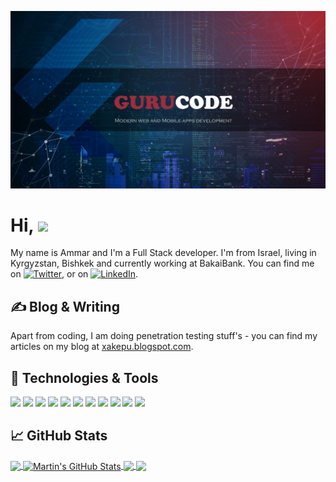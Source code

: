 <!-- More info, tips and tricks for making GitHub Profile README can be found in my article at https://towardsdatascience.com/build-a-stunning-readme-for-your-github-profile-9b80434fe5d7 -->

[![Header](assets/profile_bg.jpg "Header")](https://xakepu.blogspot.com/)

# Hi, <img src="https://raw.githubusercontent.com/MartinHeinz/MartinHeinz/master/wave.gif" width="30px">

My name is Ammar and I'm a Full Stack developer. I'm from Israel, living in Kyrgyzstan, Bishkek and currently working at BakaiBank. You can find me on [![Twitter][1.2]][1], or on [![LinkedIn][3.2]][3].

## &#x270d; Blog & Writing

Apart from coding, I am doing penetration testing stuff's - you can find my articles on my blog at [xakepu.blogspot.com](https://xakepu.blogspot.com/).

## 🔧 Technologies & Tools
![](https://img.shields.io/badge/OS-Linux-informational?style=flat&logo=linux&logoColor=white&color=blueviolet)
![](https://img.shields.io/badge/Editor-VSCode-Informational?style=flat&logo=visual-studio-code&logoColor=white&color=blueviolet)
![](https://img.shields.io/badge/Code-Python-informational?style=flat&logo=python&logoColor=white&color=blueviolet)
![](https://img.shields.io/badge/Code-JavaScript-informational?style=flat&logo=javascript&logoColor=white&color=blueviolet)
![](https://img.shields.io/badge/Code-Dart-informational?style=flat&logo=dart&logoColor=white&color=blueviolet)
![](https://img.shields.io/badge/Code-Angular-informational?style=flat&logo=angular&logoColor=white&color=blueviolet)
![](https://img.shields.io/badge/Shell-Bash-informational?style=flat&logo=gnu-bash&logoColor=white&color=blueviolet)
![](https://img.shields.io/badge/Tools-PostgreSQL-informational?style=flat&logo=postgresql&logoColor=white&color=blueviolet)
![](https://img.shields.io/badge/Tools-Mongodb-informational?style=flat&logo=mongodb&logoColor=white&color=blueviolet)
![](https://img.shields.io/badge/Tools-Docker-informational?style=flat&logo=docker&logoColor=white&color=blueviolet)
![](https://img.shields.io/badge/Cloud-Firebase-informational?style=flat&logo=firebase&logoColor=white&color=blueviolet)

## &#x1f4c8; GitHub Stats

<a href="https://github.com/MartinHeinz/MartinHeinz">
  <img align="center" src="https://github-readme-stats.vercel.app/api/top-langs/?username=MartinHeinz&hide=java,html&title_color=ffffff&text_color=c9cacc&icon_color=blueviolet&bg_color=1d1f21" />
</a>
<a href="https://github.com/MartinHeinz/MartinHeinz">
  <img align="center" src="https://github-readme-stats.vercel.app/api?username=MartinHeinz&show_icons=true&line_height=27&count_private=true&title_color=ffffff&text_color=c9cacc&icon_color=blueviolet&bg_color=1d1f21" alt="Martin's GitHub Stats" />
</a>

<a href="https://github.com/MartinHeinz/python-project-blueprint">
  <img align="center" src="https://github-readme-stats.vercel.app/api/pin/?username=MartinHeinz&repo=python-project-blueprint&title_color=ffffff&text_color=c9cacc&icon_color=blueviolet&bg_color=1d1f21" />
</a>


<a href="https://github.com/MartinHeinz/go-project-blueprint">
  <img align="center" src="https://github-readme-stats.vercel.app/api/pin/?username=MartinHeinz&repo=go-project-blueprint&title_color=ffffff&text_color=c9cacc&icon_color=blueviolet&bg_color=1d1f21" />
</a>    

<!-- links to social media icons -->

<!-- icons with padding -->

[1.1]: http://i.imgur.com/tXSoThF.png (twitter icon with padding)
[2.1]: http://i.imgur.com/0o48UoR.png (github icon with padding)

<!-- icons without padding -->

[1.2]: http://i.imgur.com/wWzX9uB.png (twitter icon without padding)
[2.2]: http://i.imgur.com/9I6NRUm.png (github icon without padding)
[3.2]: https://raw.githubusercontent.com/MartinHeinz/MartinHeinz/master/linkedin-3-16.png (LinkedIn icon without padding)


<!-- links to your social media accounts -->

[1]: https://twitter.com/pentester11
[2]: https://github.com/gurucodee
[3]: https://www.linkedin.com/in/reznov/


<!-- Resources -->
<!-- Icons: https://simpleicons.org/ -->
<!-- GitHub Stats: https://github.com/anuraghazra/github-readme-stats -->
<!-- Emojis: https://emojipedia.org/emoji/ -->
<!-- HTML Emojis: https://www.fileformat.info/index.htm -->
<!-- Shields: https://shields.io/ -->
<!-- Awesome GitHub Profile README: https://github.com/abhisheknaiidu/awesome-github-profile-readme -->
